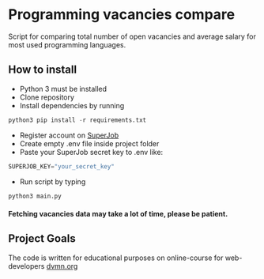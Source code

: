 # Programming vacancies compare
Script for comparing total number of open vacancies and average salary for most used programming languages.

## How to install
- Python 3 must be installed
- Clone repository
- Install dependencies by running
```python
python3 pip install -r requirements.txt
```
- Register account on [SuperJob](https://api.superjob.ru/)
- Create empty .env file inside project folder
- Paste your SuperJob secret key to .env like:
```python
SUPERJOB_KEY="your_secret_key"
```
- Run script by typing
```python
python3 main.py
```

#### Fetching vacancies data may take a lot of time, please be patient.

## Project Goals
The code is written for educational purposes on online-course for web-developers [dvmn.org](https://dvmn.org/)
